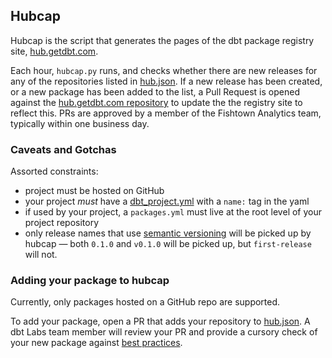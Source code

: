 ## Hubcap

Hubcap is the script that generates the pages of the dbt package registry site, [hub.getdbt.com](https://hub.getdbt.com/).

Each hour, `hubcap.py` runs, and checks whether there are new releases for any of the repositories listed in [hub.json](/hub.json). If a new release has been created, or a new package has been added to the list, a Pull Request is opened against the [hub.getdbt.com repository](https://github.com/fishtown-analytics/hub.getdbt.com) to update the the registry site to reflect this. PRs are approved by a member of the Fishtown Analytics team, typically within one business day.

### Caveats and Gotchas
Assorted constraints:
* project must be hosted on GitHub
* your project _must_ have a [dbt_project.yml](https://docs.getdbt.com/reference/dbt_project.yml) with a `name:` tag in the yaml
* if used by your project, a `packages.yml` must live at the root level of your project repository
* only release names that use [semantic versioning](https://semver.org/) will be picked up by hubcap — both `0.1.0` and `v0.1.0` will be picked up, but `first-release` will not.

### Adding your package to hubcap
Currently, only packages hosted on a GitHub repo are supported.

To add your package, open a PR that adds your repository to [hub.json](hub.json). A dbt Labs team member will review your PR and provide a cursory check of your new package against [best practices](package-best-practices.md).